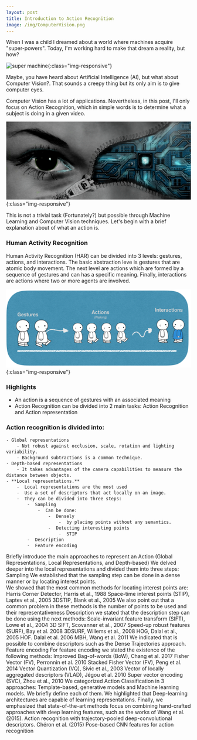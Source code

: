 ```yaml
---
layout: post
title: Introduction to Action Recognition
image: /img/ComputerVision.png
---
```


When I was a child I dreamed about a world where machines acquire "super-powers". 
Today, I'm working hard to make that dream a reality, but how?

![super machine](/img/ComputerVision.png){:class="img-responsive"}

Maybe, you have heard about Artificial Intelligence (AI), but what about Computer Vision?. That sounds a creepy thing but its only aim is to give computer eyes. 

Computer Vision has a lot of applications. Nevertheless, in this post, I'll only focus on Action Recognition, which in simple words is to determine what a subject is doing in a given video. 

![super machine](/img/CV.png){:class="img-responsive"}

This is not a trivial task (Fortunately?) but possible through  Machine Learning and Computer Vision techniques. Let's begin with a brief explanation about of what an action is. 

### Human Activity Recognition
Human Activity Recognition (HAR) can be divided into 3 levels: gestures, actions, and interactions. The basic abstraction leve is gestures that are atomic body movement. The next level are actions which are formed by a sequence of gestures and can has a specific meaning.  Finally, interactions are actions where two or more agents are involved. 

![super machine](/img/HAR.png){:class="img-responsive"}



### Highlights
- An action is a sequence of gestures with an associated meaning 
- Action Recognition can be divided into 2 main tasks: Action Recognition and Action representation
### Action recognition is divided into:
	- Global representations 
		- Not robust against occlusion, scale, rotation and lighting variability. 
		- Background subtractions is a common technique. 
	- Depth-based representations
		- It takes advantages of the camera capabilities to measure the distance between objects. 
	- **Local representations.**
		-  Local representations are the most used
		-  Use a set of descriptors that act locally on an image. 
		-  They can be divided into three steps: 
			-  Sampling
				-  Can be done: 
					-  Densely 
						-  by placing points without any semantics. 
					-  Detecting interesting points
						-  STIP
			-  Description
			-  Feature encoding
 
Briefly introduce the main approaches to represent an Action (Global Representations, Local Representations, and Depth-based)
We delved deeper into the local representations and divided them into three steps: 
Sampling
We established that the sampling step can be done in a dense manner or by locating interest points.  
We showed that the most common methods for locating interest points are:
Harris Corner Detector, Harris et al., 1988
Space-time interest points (STIP),  Laptev et al., 2005
3DSTIP, Blank et al., 2005
We also point out that a common problem in these methods is the number of points to be used and their representativeness 
Description
we stated that the description step can be done using the next methods: 
Scale-invariant feature transform (SIFT), Lowe et al., 2004
3D SIFT, Scovanner et al., 2007
Speed-up robust features (SURF),  Bay et al. 2008
3DSURF, Willems et al., 2008
HOG, Dalal et al., 2005
HOF. Dalal et al. 2006
MBH, Wang et al.  2011
We indicated that is possible to combine descriptors such as the Dense Trajectories approach. 
Feature encoding
For feature encoding we stated the existence of the following methods:
Improved Bag-of-words (BoW), Chang et al. 2017
Fisher Vector (FV), Perronnin et al. 2010
Stacked Fisher Vector (FV), Peng et al. 2014
Vector Quantization (VQ), Sivic et al., 2003
Vector of locally aggregated descriptors (VLAD), Jégou et al. 2010
Super vector encoding (SVC), Zhou et al., 2010
We categorized Action Classification in 3 approaches: Template-based, generative models and Machine learning models. We briefly define each of them. 
We highlighted that Deep-learning architectures are capable of learning representations. 
Finally, we emphasized that state-of-the-art methods focus on combining hand-crafted approaches with  deep learning features, such as the works of 
Wang et al. (2015). Action recognition with trajectory-pooled deep-convolutional descriptors.
Chéron et al. (2015) Pose-based CNN features for action recognition

